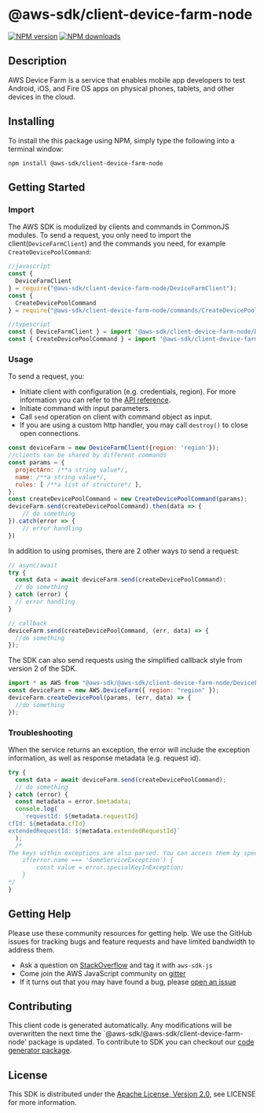 # @aws-sdk/client-device-farm-node

[![NPM version](https://img.shields.io/npm/v/@aws-sdk/client-device-farm-node/preview.svg)](https://www.npmjs.com/package/@aws-sdk/client-device-farm-node)
[![NPM downloads](https://img.shields.io/npm/dm/@aws-sdk/client-device-farm-node.svg)](https://www.npmjs.com/package/@aws-sdk/client-device-farm-node)

## Description

<p>AWS Device Farm is a service that enables mobile app developers to test Android, iOS, and Fire OS apps on physical phones, tablets, and other devices in the cloud.</p>

## Installing

To install the this package using NPM, simply type the following into a terminal window:

```
npm install @aws-sdk/client-device-farm-node
```

## Getting Started

### Import

The AWS SDK is modulized by clients and commands in CommonJS modules. To send a request, you only need to import the client(`DeviceFarmClient`) and the commands you need, for example `CreateDevicePoolCommand`:

```javascript
//javascript
const {
  DeviceFarmClient
} = require("@aws-sdk/client-device-farm-node/DeviceFarmClient");
const {
  CreateDevicePoolCommand
} = require("@aws-sdk/client-device-farm-node/commands/CreateDevicePoolCommand");
```

```javascript
//typescript
const { DeviceFarmClient } = import '@aws-sdk/client-device-farm-node/DeviceFarmClient';
const { CreateDevicePoolCommand } = import '@aws-sdk/client-device-farm-node/commands/CreateDevicePoolCommand';
```

### Usage

To send a request, you:

- Initiate client with configuration (e.g. credentials, region). For more information you can refer to the [API reference][].
- Initiate command with input parameters.
- Call `send` operation on client with command object as input.
- If you are using a custom http handler, you may call `destroy()` to close open connections.

```javascript
const deviceFarm = new DeviceFarmClient({region: 'region'});
//clients can be shared by different commands
const params = {
  projectArn: /**a string value*/,
  name: /**a string value*/,
  rules: [ /**a list of structure*/ ],
};
const createDevicePoolCommand = new CreateDevicePoolCommand(params);
deviceFarm.send(createDevicePoolCommand).then(data => {
    // do something
}).catch(error => {
    // error handling
})
```

In addition to using promises, there are 2 other ways to send a request:

```javascript
// async/await
try {
  const data = await deviceFarm.send(createDevicePoolCommand);
  // do something
} catch (error) {
  // error handling
}
```

```javascript
// callback
deviceFarm.send(createDevicePoolCommand, (err, data) => {
  //do something
});
```

The SDK can also send requests using the simplified callback style from version 2 of the SDK.

```javascript
import * as AWS from "@aws-sdk/@aws-sdk/client-device-farm-node/DeviceFarm";
const deviceFarm = new AWS.DeviceFarm({ region: "region" });
deviceFarm.createDevicePool(params, (err, data) => {
  //do something
});
```

### Troubleshooting

When the service returns an exception, the error will include the exception information, as well as response metadata (e.g. request id).

```javascript
try {
  const data = await deviceFarm.send(createDevicePoolCommand);
  // do something
} catch (error) {
  const metadata = error.$metadata;
  console.log(
    `requestId: ${metadata.requestId}
cfId: ${metadata.cfId}
extendedRequestId: ${metadata.extendedRequestId}`
  );
  /*
The keys within exceptions are also parsed. You can access them by specifying exception names:
    if(error.name === 'SomeServiceException') {
        const value = error.specialKeyInException;
    }
*/
}
```

## Getting Help

Please use these community resources for getting help. We use the GitHub issues for tracking bugs and feature requests and have limited bandwidth to address them.

- Ask a question on [StackOverflow](https://stackoverflow.com/questions/tagged/aws-sdk-js) and tag it with `aws-sdk-js`
- Come join the AWS JavaScript community on [gitter](https://gitter.im/aws/aws-sdk-js-v3)
- If it turns out that you may have found a bug, please [open an issue](https://github.com/aws/aws-sdk-js-v3/issues)

## Contributing

This client code is generated automatically. Any modifications will be overwritten the next time the `@aws-sdk/@aws-sdk/client-device-farm-node' package is updated. To contribute to SDK you can checkout our [code generator package][].

## License

This SDK is distributed under the
[Apache License, Version 2.0](http://www.apache.org/licenses/LICENSE-2.0),
see LICENSE for more information.

[code generator package]: https://github.com/aws/aws-sdk-js-v3/tree/master/packages/service-types-generator
[api reference]: https://docs.aws.amazon.com/AWSJavaScriptSDK/latest/
